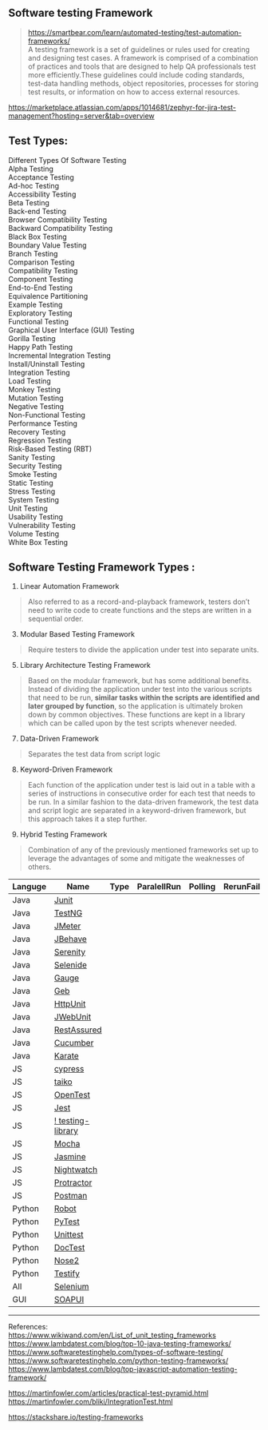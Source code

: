Software testing Framework  
---
> https://smartbear.com/learn/automated-testing/test-automation-frameworks/  
A testing framework is a set of guidelines or rules used for creating and designing test cases. A framework is comprised of a combination of practices and tools that are designed to help QA professionals test more efficiently.These guidelines could include coding standards, test-data handling methods, object repositories, processes for storing test results, or information on how to access external resources.  

https://marketplace.atlassian.com/apps/1014681/zephyr-for-jira-test-management?hosting=server&tab=overview

Test Types: 
---
Different Types Of Software Testing  
Alpha Testing  
Acceptance Testing  
Ad-hoc Testing  
Accessibility Testing  
Beta Testing  
Back-end Testing  
Browser Compatibility Testing  
Backward Compatibility Testing  
Black Box Testing  
Boundary Value Testing  
Branch Testing  
Comparison Testing  
Compatibility Testing  
Component Testing  
End-to-End Testing  
Equivalence Partitioning  
Example Testing  
Exploratory Testing  
Functional Testing  
Graphical User Interface (GUI) Testing  
Gorilla Testing  
Happy Path Testing  
Incremental Integration Testing  
Install/Uninstall Testing  
Integration Testing  
Load Testing  
Monkey Testing  
Mutation Testing  
Negative Testing  
Non-Functional Testing  
Performance Testing  
Recovery Testing  
Regression Testing  
Risk-Based Testing (RBT)  
Sanity Testing  
Security Testing  
Smoke Testing  
Static Testing  
Stress Testing  
System Testing  
Unit Testing  
Usability Testing  
Vulnerability Testing  
Volume Testing  
White Box Testing  


Software Testing Framework Types : 
---
1. Linear Automation Framework
> Also referred to as a record-and-playback framework, testers don’t need to write code to create functions and the steps are written in a sequential order.
3. Modular Based Testing Framework
> Require testers to divide the application under test into separate units.
5. Library Architecture Testing Framework
> Based on the modular framework, but has some additional benefits. Instead of dividing the application under test into the various scripts that need to be run, **similar tasks within the scripts are identified and later grouped by function**, so the application is ultimately broken down by common objectives. These functions are kept in a library which can be called upon by the test scripts whenever needed. 
7. Data-Driven Framework
> Separates the test data from script logic
8. Keyword-Driven Framework
> Each function of the application under test is laid out in a table with a series of instructions in consecutive order for each test that needs to be run. In a similar fashion to the data-driven framework, the test data and script logic are separated in a keyword-driven framework, but this approach takes it a step further.
9. Hybrid Testing Framework
> Combination of any of the previously mentioned frameworks set up to leverage the advantages of some and mitigate the weaknesses of others.

|Languge| Name | Type | ParalellRun| Polling| RerunFailed| TestTagging| Reporting|Price|
|-------|------|------|------------|--------|------------|------------|----------|-----|
Java | [Junit](https://junit.org) |
Java | [TestNG](https://testng.org/doc/) |
Java | [JMeter](https://jmeter.apache.org/) |
Java | [JBehave](https://jbehave.org/) |
Java | [Serenity](http://www.thucydides.info/#/) |
Java | [Selenide](https://selenide.org/) |
Java | [Gauge](https://gauge.org/) |
Java | [Geb](https://gebish.org/) |
Java | [HttpUnit](http://httpunit.sourceforge.net/index.html) |
Java | [JWebUnit](https://jwebunit.github.io/jwebunit/) |
Java | [RestAssured](https://rest-assured.io/) |
Java | [Cucumber](https://cucumber.io/) |
Java | [Karate](https://intuit.github.io/karate/) |
JS   | [cypress](https://www.cypress.io/) |
JS   | [taiko](https://taiko.dev/) |
JS   | [OpenTest](https://getopentest.org/) |
JS   | [Jest](https://jestjs.io/) |
JS   | [! testing-library](https://testing-library.com/) |
JS   | [Mocha](https://mochajs.org/) | 
JS   | [Jasmine](https://jasmine.github.io/) | 
JS   | [Nightwatch](https://nightwatchjs.org/) | 
JS   | [Protractor](https://www.protractortest.org/#/) |
JS   | [Postman](https://www.postman.com/) |
Python | [Robot](https://robotframework.org/) |
Python | [PyTest](https://docs.pytest.org/en/stable/) |
Python | [Unittest](https://docs.python.org/3/library/unittest.html) | 
Python | [DocTest](https://docs.python.org/3/library/doctest.html) |
Python | [Nose2](https://docs.nose2.io/en/latest/) |
Python | [Testify](https://github.com/Yelp/Testify) | 
All    | [Selenium](https://www.selenium.dev/) | 
GUI    | [SOAPUI](https://www.soapui.org/) | 



---

References:  
https://www.wikiwand.com/en/List_of_unit_testing_frameworks  
https://www.lambdatest.com/blog/top-10-java-testing-frameworks/  
https://www.softwaretestinghelp.com/types-of-software-testing/
https://www.softwaretestinghelp.com/python-testing-frameworks/
https://www.lambdatest.com/blog/top-javascript-automation-testing-framework/

https://martinfowler.com/articles/practical-test-pyramid.html
https://martinfowler.com/bliki/IntegrationTest.html

https://stackshare.io/testing-frameworks

